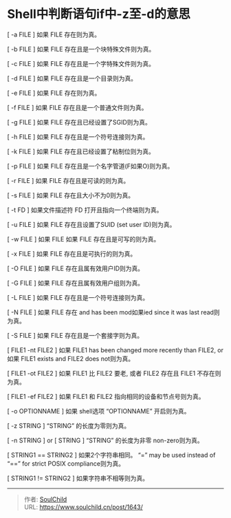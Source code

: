 # Shell中判断语句if中-z至-d的意思

<!--more-->
[ -a FILE ] 如果 FILE 存在则为真。

[ -b FILE ] 如果 FILE 存在且是一个块特殊文件则为真。

[ -c FILE ] 如果 FILE 存在且是一个字特殊文件则为真。

[ -d FILE ] 如果 FILE 存在且是一个目录则为真。

[ -e FILE ] 如果 FILE 存在则为真。

[ -f FILE ] 如果 FILE 存在且是一个普通文件则为真。

[ -g FILE ] 如果 FILE 存在且已经设置了SGID则为真。

[ -h FILE ] 如果 FILE 存在且是一个符号连接则为真。

[ -k FILE ] 如果 FILE 存在且已经设置了粘制位则为真。

[ -p FILE ] 如果 FILE 存在且是一个名字管道(F如果O)则为真。

[ -r FILE ] 如果 FILE 存在且是可读的则为真。

[ -s FILE ] 如果 FILE 存在且大小不为0则为真。

[ -t FD ] 如果文件描述符 FD 打开且指向一个终端则为真。

[ -u FILE ] 如果 FILE 存在且设置了SUID (set user ID)则为真。

[ -w FILE ] 如果 FILE 如果 FILE 存在且是可写的则为真。

[ -x FILE ] 如果 FILE 存在且是可执行的则为真。

[ -O FILE ] 如果 FILE 存在且属有效用户ID则为真。

[ -G FILE ] 如果 FILE 存在且属有效用户组则为真。

[ -L FILE ] 如果 FILE 存在且是一个符号连接则为真。

[ -N FILE ] 如果 FILE 存在 and has been mod如果ied since it was last read则为真。

[ -S FILE ] 如果 FILE 存在且是一个套接字则为真。

[ FILE1 -nt FILE2 ] 如果 FILE1 has been changed more recently than FILE2, or 如果 FILE1 exists and FILE2 does not则为真。

[ FILE1 -ot FILE2 ] 如果 FILE1 比 FILE2 要老, 或者 FILE2 存在且 FILE1 不存在则为真。

[ FILE1 -ef FILE2 ] 如果 FILE1 和 FILE2 指向相同的设备和节点号则为真。

[ -o OPTIONNAME ] 如果 shell选项 “OPTIONNAME” 开启则为真。

[ -z STRING ] “STRING” 的长度为零则为真。

[ -n STRING ] or [ STRING ] “STRING” 的长度为非零 non-zero则为真。

[ STRING1 == STRING2 ] 如果2个字符串相同。 “=” may be used instead of “==” for strict POSIX compliance则为真。

[ STRING1 != STRING2 ] 如果字符串不相等则为真。


---

> 作者: [SoulChild](https://www.soulchild.cn)  
> URL: https://www.soulchild.cn/post/1643/  

